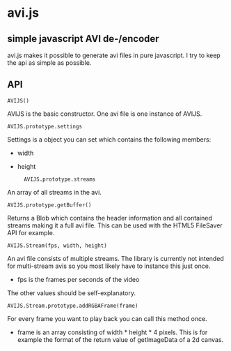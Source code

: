 avi.js
===
simple javascript AVI de-/encoder
---

avi.js makes it possible to generate avi files in pure javascript. I try to keep the api as simple as possible.

API
---

	AVIJS()

AVIJS is the basic constructor. One avi file is one instance of AVIJS.

	AVIJS.prototype.settings

Settings is a object you can set which contains the following members:

* width
* height


		AVIJS.prototype.streams

An array of all streams in the avi.

	AVIJS.prototype.getBuffer()

Returns a Blob which contains the header information and all contained streams making it a full avi file.
This can be used with the HTML5 FileSaver API for example.

	AVIJS.Stream(fps, width, height)

An avi file consists of multiple streams. The library is currently not intended for multi-stream avis so you most likely have to instance this just once.

* fps is the frames per seconds of the video

The other values should be self-explanatory.

	AVIJS.Stream.prototype.addRGBAFrame(frame)

For every frame you want to play back you can call this method once.

* frame is an array consisting of width * height * 4 pixels. This is for example the format of the return value of getImageData of a 2d canvas.

